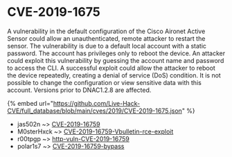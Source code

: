 # CVE-2019-1675

A vulnerability in the default configuration of the Cisco Aironet Active Sensor could allow an unauthenticated, remote attacker to restart the sensor. The vulnerability is due to a default local account with a static password. The account has privileges only to reboot the device. An attacker could exploit this vulnerability by guessing the account name and password to access the CLI. A successful exploit could allow the attacker to reboot the device repeatedly, creating a denial of service (DoS) condition. It is not possible to change the configuration or view sensitive data with this account. Versions prior to DNAC1.2.8 are affected.

{% embed url="https://github.com/Live-Hack-CVE/full_database/blob/main/cves/2019/CVE-2019-1675.json" %}


* jas502n ~> [CVE-2019-16759](https://zeste.alice-snow.ru/2019/database/cve-2019-1675/cve-2019-16759-jas502n)
* M0sterHxck ~> [CVE-2019-16759-Vbulletin-rce-exploit](https://zeste.alice-snow.ru/2019/database/cve-2019-1675/cve-2019-16759-vbulletin-rce-exploit-m0sterhxck)
* r00tpgp ~> [http-vuln-CVE-2019-16759](https://zeste.alice-snow.ru/2019/database/cve-2019-1675/http-vuln-cve-2019-16759-r00tpgp)
* polar1s7 ~> [CVE-2019-16759-bypass](https://zeste.alice-snow.ru/2019/database/cve-2019-1675/cve-2019-16759-bypass-polar1s7)